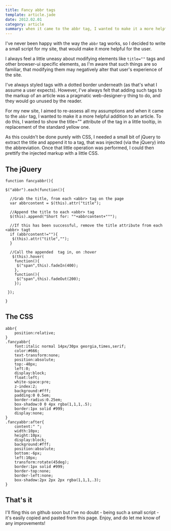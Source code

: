 ```yaml
---
title: Fancy abbr tags
template: article.jade
date: 2012.02.01
category: article
summary: when it came to the abbr tag, I wanted to make it a more helpful addition to an article.
---
```


I've never been happy with the way the `abbr` tag works, so I decided to write a small script for my site, that would make it more helpful for the user.

I always feel a little uneasy about modifying elements like `title=""` tags and other browser-ui specific elements, as I'm aware that such things are so familiar, that modifying them may negatively alter that user's experience of the site.

I've always styled tags with a dotted border underneath (as that's what I assume a user expects). However, I've always felt that adding such tags to the markup of an article was a pragmatic web-designer-y thing to do, and they would go unused by the reader.

For my new site, I aimed to re-assess all my assumptions and when it came to the `abbr` tag, I wanted to make it a more helpful addition to an article. To do this, I wanted to show the title="" attribute of the tag in a little tooltip, in replacement of the standard yellow one.

As this couldn't be done purely with CSS, I needed a small bit of jQuery to extract the title and append it to a tag, that was injected (via the jQuery) into the abbreviation. Once that little operation was performed, I could then prettify the injected markup with a little CSS.

## The jQuery

    function fancyabbr(){

    $("abbr").each(function(){

      //Grab the title, from each <abbr> tag on the page
      var abbrcontent = $(this).attr("title");

      //Append the title to each <abbr> tag
      $(this).append("Short for: ""+abbrcontent+""");

      //If this has been successful, remove the title attribute from each <abbr> tagt
      if (abbrcontent!=""){
       $(this).attr("title","");
      }

      //Call the appended  tag in, on :hover
       $(this).hover(
        function(){
         $("span",this).fadeIn(400);
        },
        function(){
         $("span",this).fadeOut(200);
        });

     });

    }

## The CSS

    abbr{
        position:relative;
    }
    .fancyabbr{
        font:italic normal 14px/30px georgia,times,serif;
        color:#666;
        text-transform:none;
        position:absolute;
        top:-40px;
        left:0;
        display:block;
        float:left;
        white-space:pre;
        z-index:2;
        background:#fff;
        padding:0 0.5em;
        border-radius:0.25em;
        box-shadow:0 0 4px rgba(1,1,1,.5);
        border:1px solid #999;
        display:none;
    }
    .fancyabbr:after{
        content:" ";
        width:10px;
        height:10px;
        display:block;
        background:#fff;
        position:absolute;
        bottom:-6px;
        left:10px;
        transform:rotate(45deg);
        border:1px solid #999;
        border-top:none;
        border-left:none;
        box-shadow:2px 2px 2px rgba(1,1,1,.3);
    }

## That's it

I'll fling this on github soon but I've no doubt - being such a small script - it's easily copied and pasted from this page. Enjoy, and do let me know of any improvements!
